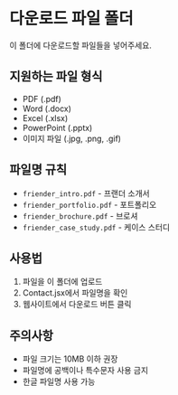 # 다운로드 파일 폴더

이 폴더에 다운로드할 파일들을 넣어주세요.

## 지원하는 파일 형식
- PDF (.pdf)
- Word (.docx)
- Excel (.xlsx)
- PowerPoint (.pptx)
- 이미지 파일 (.jpg, .png, .gif)

## 파일명 규칙
- `friender_intro.pdf` - 프랜더 소개서
- `friender_portfolio.pdf` - 포트폴리오
- `friender_brochure.pdf` - 브로셔
- `friender_case_study.pdf` - 케이스 스터디

## 사용법
1. 파일을 이 폴더에 업로드
2. Contact.jsx에서 파일명을 확인
3. 웹사이트에서 다운로드 버튼 클릭

## 주의사항
- 파일 크기는 10MB 이하 권장
- 파일명에 공백이나 특수문자 사용 금지
- 한글 파일명 사용 가능 